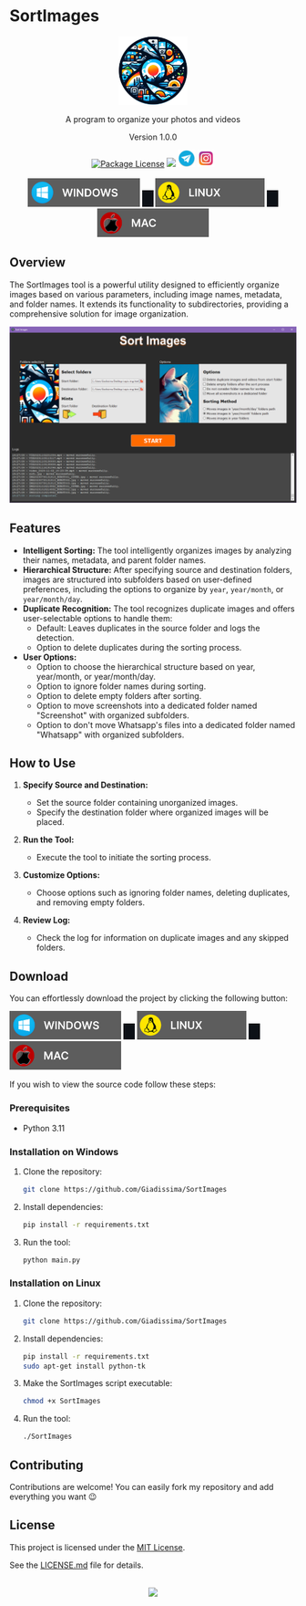
# SortImages
<p align="center">
  <img src="assets/logo.png" width="120" alt="Nest Logo" />
</p>

[circleci-image]: https://img.shields.io/circleci/build/github/nestjs/nest/master?token=abc123def456
[circleci-url]: https://circleci.com/gh/nestjs/nest

<p align="center">A program to organize your photos and videos</p> 
<p align="center">Version 1.0.0</p>
<div align="center">
<a href="LICENSE.md" target="_blank"><img src="https://img.shields.io/npm/l/@nestjs/core.svg" alt="Package License" /></a>
<a href="https://paypal.me/Giadissima1234?country.x=IT&locale.x=it_IT" target="_blank"><img src="https://img.shields.io/badge/Donate-PayPal-ff3f59.svg"/></a>
<a href="https://t.me/Giadissima1234" target="_blank"><img src="assets/telegram.png" width=30/></a>
<a href="https://www.instagram.com/giadissima___/" target="_blank"><img src="assets/instagram.png" width=30/></a>
</div>

<br>
<div align="center">
<a align="center" href="https://github.com/Giadissima/SortImages/releases/download/1.0.0/Windows.zip" target="_blank"><img src="assets/windows_icon.png" height=50/></a>
<img src="assets/spaced.png" width=20/>
<a align="center" href="https://github.com/Giadissima/SortImages/releases/download/1.0.0/Linux.zip" target="_blank"><img src="assets/linux_icon.png" height=50/></a>
<img src="assets/spaced.png" width=20/>
<a align="center" href="https://github.com/Giadissima/SortImages/releases/download/beta-0.5/SortImage.Beta.0.5.zip" target="_blank"><img src="assets/mac_icon.png" height=50/></a>

</div>

## Overview

The SortImages tool is a powerful utility designed to efficiently organize images based on various parameters, including image names, metadata, and folder names. It extends its functionality to subdirectories, providing a comprehensive solution for image organization.

![Representative image of the project](assets/screen.png?raw=true "SortImages Screenshot")

## Features

- **Intelligent Sorting:** The tool intelligently organizes images by analyzing their names, metadata, and parent folder names.
- **Hierarchical Structure:** After specifying source and destination folders, images are structured into subfolders based on user-defined preferences, including the options to organize by `year`, `year/month`, or `year/month/day`.
- **Duplicate Recognition:** The tool recognizes duplicate images and offers user-selectable options to handle them:
  - Default: Leaves duplicates in the source folder and logs the detection.
  - Option to delete duplicates during the sorting process.
- **User Options:**
  - Option to choose the hierarchical structure based on year, year/month, or year/month/day.
  - Option to ignore folder names during sorting.
  - Option to delete empty folders after sorting.
  - Option to move screenshots into a dedicated folder named "Screenshot" with organized subfolders.
  - Option to don't move Whatsapp's files into a dedicated folder named "Whatsapp" with organized subfolders.

## How to Use

1. **Specify Source and Destination:**
   - Set the source folder containing unorganized images.
   - Specify the destination folder where organized images will be placed.

2. **Run the Tool:**
   - Execute the tool to initiate the sorting process.

3. **Customize Options:**
   - Choose options such as ignoring folder names, deleting duplicates, and removing empty folders.

4. **Review Log:**
   - Check the log for information on duplicate images and any skipped folders.

## Download

You can effortlessly download the project by clicking the following button:

<div>
<a href="https://github.com/Giadissima/SortImages/releases/download/1.0.0/Windows.zip" target="_blank"><img src="assets/windows_icon.png" height=50/></a>
<img src="assets/spaced.png" width=20/>
<a href="https://github.com/Giadissima/SortImages/releases/download/1.0.0/Linux.zip" target="_blank"><img src="assets/linux_icon.png" height=50/></a>
<img src="assets/spaced.png" width=20/>
<a href="https://github.com/Giadissima/SortImages/releases/download/beta-0.5/SortImage.Beta.0.5.zip" target="_blank"><img src="assets/mac_icon.png" height=50/></a>
</div>

If you wish to view the source code follow these steps:

### Prerequisites

- Python 3.11

### Installation on Windows

1. Clone the repository:

   ```bash
   git clone https://github.com/Giadissima/SortImages

2. Install dependencies:

   ```bash
   pip install -r requirements.txt

3. Run the tool:

   ```bash
   python main.py

### Installation on Linux

1. Clone the repository:

   ```bash
   git clone https://github.com/Giadissima/SortImages

2. Install dependencies:

   ```bash
   pip install -r requirements.txt
   sudo apt-get install python-tk

3. Make the SortImages script executable:

   ```bash
   chmod +x SortImages

4. Run the tool:

   ```bash
   ./SortImages

## Contributing

Contributions are welcome! You can easily fork my repository and add everything you want 😉

## License

This project is licensed under the [MIT License](LICENSE.md).

See the [LICENSE.md](LICENSE.md) file for details.

<br>

<div align="center">
<a align="center", href="https://paypal.me/Giadissima1234?country.x=IT&locale.x=it_IT" target="_blank"><img src="assets/donations.png" width=210/></a>
</div>